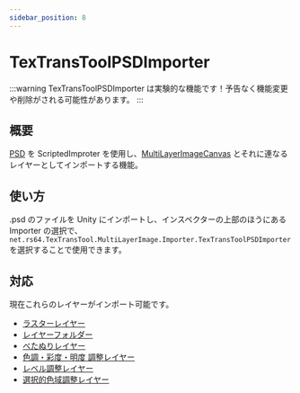 ```yaml
---
sidebar_position: 8
---
```


# TexTransToolPSDImporter

:::warning
TexTransToolPSDImporter は実験的な機能です！予告なく機能変更や削除がされる可能性があります。
:::

## 概要

[PSD](https://www.adobe.com/devnet-apps/photoshop/fileformatashtml/) を ScriptedImproter を使用し、[MultiLayerImageCanvas](/docs/Reference/MultiLayerImageCanvas) とそれに連なるレイヤーとしてインポートする機能。

## 使い方

.psd のファイルを Unity にインポートし、インスペクターの上部のほうにある Importer の選択で、 `net.rs64.TexTransTool.MultiLayerImage.Importer.TexTransToolPSDImporter` を選択することで使用できます。

## 対応

現在これらのレイヤーがインポート可能です。

- [ラスターレイヤー](/docs/Reference/MultiLayerImageCanvas/RasterImportedLayer)
- [レイヤーフォルダー](/docs/Reference/MultiLayerImageCanvas/LayerFolder)
- [べたぬりレイヤー](/docs/Reference/MultiLayerImageCanvas/SolidColorLayer)
- [色調・彩度・明度 調整レイヤー](/docs/Reference/MultiLayerImageCanvas/HSVAdjustmentLayer)
- [レベル調整レイヤー](/docs/Reference/MultiLayerImageCanvas/LevelAdjustmentLayer)
- [選択的色域調整レイヤー](/docs/Reference/MultiLayerImageCanvas/SelectiveColoringAdjustmentLayer)
